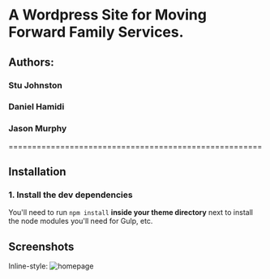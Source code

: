 # A Wordpress Site for Moving Forward Family Services.

## Authors: 
### Stu Johnston
### Daniel Hamidi
### Jason Murphy
======================================================

## Installation

### 1. Install the dev dependencies

You'll need to run `npm install` **inside your theme directory** next to install the node modules you'll need for Gulp, etc.

## Screenshots

Inline-style: 
![homepage](../assets/readme_mffs_screenshots/Desktop-home.png "Logo Title Text 1")

